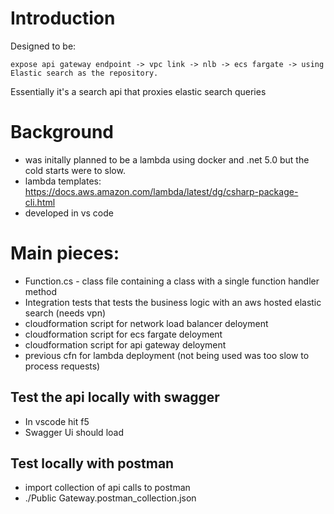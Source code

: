 # Introduction

Designed to be: 
```
expose api gateway endpoint -> vpc link -> nlb -> ecs fargate -> using Elastic search as the repository.
```
Essentially  it's a search api that proxies elastic search queries

# Background
- was initally planned to be a lambda using docker and .net 5.0 but the cold starts were to slow.
- lambda templates: https://docs.aws.amazon.com/lambda/latest/dg/csharp-package-cli.html
- developed in vs code

# Main pieces:

* Function.cs - class file containing a class with a single function handler method
* Integration tests that tests the business logic with an aws hosted elastic search (needs vpn)
* cloudformation script for network load balancer deloyment
* cloudformation script for ecs fargate deloyment
* cloudformation script for api gateway deloyment
* previous cfn for lambda deployment (not being used was too slow to process requests)

## Test the api locally with swagger
* In vscode hit f5
* Swagger Ui should load

## Test locally with postman
* import collection of api calls to postman
* ./Public Gateway.postman_collection.json
